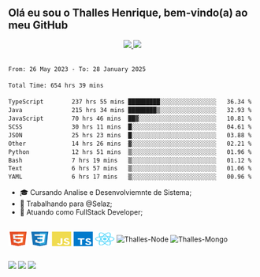 ## Olá eu sou o Thalles Henrique, bem-vindo(a) ao meu GitHub

<div align="center">
  <a href="https://github.com/Thalles-HsA">
  <img height="180em" src="https://github-readme-stats.vercel.app/api?username=Thalles-HsA&show_icons=true&theme=radical&include_all_commits=true&count_private=true"/>
  <img height="180em" src="https://github-readme-stats.vercel.app/api/top-langs/?username=Thalles-HsA&exclude_repo=github-readme-stats,Pong,Freeway-JS&langs_count=5&theme=radical"/>
</div><br>
  
  <!--START_SECTION:waka-->

```txt
From: 26 May 2023 - To: 28 January 2025

Total Time: 654 hrs 39 mins

TypeScript        237 hrs 55 mins █████████░░░░░░░░░░░░░░░░   36.34 %
Java              215 hrs 34 mins ████████▒░░░░░░░░░░░░░░░░   32.93 %
JavaScript        70 hrs 46 mins  ██▓░░░░░░░░░░░░░░░░░░░░░░   10.81 %
SCSS              30 hrs 11 mins  █░░░░░░░░░░░░░░░░░░░░░░░░   04.61 %
JSON              25 hrs 23 mins  █░░░░░░░░░░░░░░░░░░░░░░░░   03.88 %
Other             14 hrs 26 mins  ▓░░░░░░░░░░░░░░░░░░░░░░░░   02.21 %
Python            12 hrs 51 mins  ▒░░░░░░░░░░░░░░░░░░░░░░░░   01.96 %
Bash              7 hrs 19 mins   ▒░░░░░░░░░░░░░░░░░░░░░░░░   01.12 %
Text              6 hrs 57 mins   ▒░░░░░░░░░░░░░░░░░░░░░░░░   01.06 %
YAML              6 hrs 17 mins   ▒░░░░░░░░░░░░░░░░░░░░░░░░   00.96 %
```

<!--END_SECTION:waka-->

  - 🎓 Cursando Analise e Desenvolviemnte de Sistema;
  - 🌱 Trabalhando para @Selaz;
  - 🎯 Atuando como FullStack Developer;
 
<div style="display: inline_block"><br>
  <img align="center" alt="Thalles-HTML" height="30" width="40" src="https://raw.githubusercontent.com/devicons/devicon/master/icons/html5/html5-original.svg">
  <img align="center" alt="Thalles-CSS" height="30" width="40" src="https://raw.githubusercontent.com/devicons/devicon/master/icons/css3/css3-original.svg">
  <img align="center" alt="Thalles-Js" height="30" width="40" src="https://raw.githubusercontent.com/devicons/devicon/master/icons/javascript/javascript-plain.svg">
  <img align="center" alt="Thalles-Ts" height="30" width="40" src="https://raw.githubusercontent.com/devicons/devicon/master/icons/typescript/typescript-plain.svg">
  <img align="center" alt="Thalles-React" height="30" width="40" src="https://raw.githubusercontent.com/devicons/devicon/master/icons/react/react-original.svg">
  <img align="center" alt="Thalles-Node" height="30" width="40" src="https://cdn.jsdelivr.net/gh/devicons/devicon/icons/nodejs/nodejs-original.svg" />
  <img align="center" alt="Thalles-Mongo" height="30" width="40" src="https://cdn.jsdelivr.net/gh/devicons/devicon/icons/mongodb/mongodb-original.svg" />
  
</div>

 ##
  
<div>
  <a href="https://www.linkedin.com/in/thalles-hsa" target="_blank"><img src="https://img.shields.io/badge/-LinkedIn-%230077B5?style=for-the-badge&logo=linkedin&logoColor=white" target="_blank"></a> 
  <a href="https://instagram.com/thalleshsa" target="_blank"><img src="https://img.shields.io/badge/-Instagram-%23E4405F?style=for-the-badge&logo=instagram&logoColor=white" target="_blank"></a>
  <a href = "mailto:thsa.henrique@gmail.com"><img src="https://img.shields.io/badge/-Gmail-%23333?style=for-the-badge&logo=gmail&logoColor=white" target="_blank"></a>
   
</div>
